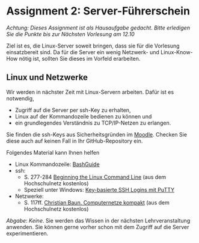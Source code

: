 # Assignment 2: Server-Führerschein

*Achtung: Dieses Assignment ist als Hausaufgabe gedacht. Bitte erledigen Sie die Punkte bis zur Nächsten Vorlesung am 12.10*

Ziel ist es, die Linux-Server soweit bringen, dass sie für die Vorlesung einsatzbereit sind. Da für die Server ein wenig Netzwerk- und Linux-Know-How nötig ist, sollten Sie dieses im Vorfeld erarbeiten.


## Linux und Netzwerke

Wir werden in nächster Zeit mit Linux-Servern arbeiten. Dafür ist es notwendig,

  * Zugriff auf die Server per ssh-Key zu erhalten,
  * Linux auf der Kommandozeile bedienen zu können und
  * ein grundlegendes Verständnis zu TCP/IP-Netzen zu erlangen.

Sie finden die ssh-Keys aus Sicherheitsgründen im [Moodle](https://moodle.hs-mannheim.de/mod/folder/view.php?id=64835). Checken Sie diese auch auf keinen Fall in Ihr GitHub-Repository ein.

Folgendes Material kann Ihnen helfen

  * Linux Kommandozeile: [BashGuide](http://mywiki.wooledge.org/BashGuide)
  * ssh:
    - S. 277-284 [Beginning the Linux Command Line](https://link.springer.com/book/10.1007%2F978-1-4302-6829-1) (aus dem Hochschulnetz kostenlos)
    - Speziell unter Windows: [Key-basierte SSH Logins mit PuTTY](https://www.howtoforge.de/anleitung/key-basierte-ssh-logins-mit-putty/3/)
  * Netzwerke:
    - S. 117ff. [Christian Baun. Computernetze kompakt](http://link.springer.com/book/10.1007/978-3-662-46932-3) (aus dem Hochschulnetz kostenlos)

_Abgabe_: *Keine*. Sie werden das Wissen in der nächsten Lehrveranstaltung anwenden. Sie können gerne vorher schon mit dem Zugriff auf die Server experimentieren.
